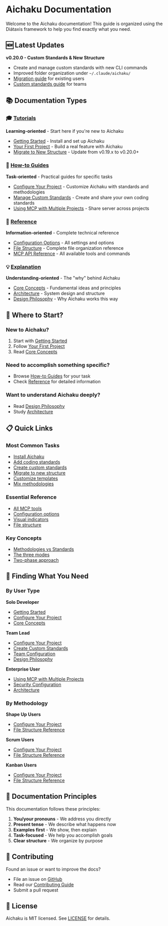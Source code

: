 # Aichaku Documentation

Welcome to the Aichaku documentation! This guide is organized using the Diátaxis framework to help you find exactly what you need.

## 🆕 Latest Updates

**v0.20.0 - Custom Standards & New Structure**
- Create and manage custom standards with new CLI commands
- Improved folder organization under `~/.claude/aichaku/`
- [Migration guide](tutorials/migrate-to-new-structure.md) for existing users
- [Custom standards guide](how-to/manage-custom-standards.md) for teams

## 📚 Documentation Types

### 🎓 [Tutorials](tutorials/)
**Learning-oriented** - Start here if you're new to Aichaku

- [Getting Started](tutorials/getting-started.md) - Install and set up Aichaku
- [Your First Project](tutorials/first-project.md) - Build a real feature with Aichaku
- [Migrate to New Structure](tutorials/migrate-to-new-structure.md) - Update from v0.19.x to v0.20.0+

### 🔧 [How-to Guides](how-to/)
**Task-oriented** - Practical guides for specific tasks

- [Configure Your Project](how-to/configure-project.md) - Customize Aichaku with standards and methodologies
- [Manage Custom Standards](how-to/manage-custom-standards.md) - Create and share your own coding standards
- [Using MCP with Multiple Projects](how-to/use-mcp-with-multiple-projects.md) - Share server across projects

### 📖 [Reference](reference/)
**Information-oriented** - Complete technical reference

- [Configuration Options](reference/configuration-options.md) - All settings and options
- [File Structure](reference/file-structure.md) - Complete file organization reference
- [MCP API Reference](reference/mcp-api.md) - All available tools and commands

### 💡 [Explanation](explanation/)
**Understanding-oriented** - The "why" behind Aichaku

- [Core Concepts](explanation/core-concepts.md) - Fundamental ideas and principles
- [Architecture](explanation/architecture.md) - System design and structure
- [Design Philosophy](explanation/design-philosophy.md) - Why Aichaku works this way

## 🚀 Where to Start?

### New to Aichaku?
1. Start with [Getting Started](tutorials/getting-started.md)
2. Follow [Your First Project](tutorials/first-project.md)
3. Read [Core Concepts](explanation/core-concepts.md)

### Need to accomplish something specific?
- Browse [How-to Guides](how-to/) for your task
- Check [Reference](reference/) for detailed information

### Want to understand Aichaku deeply?
- Read [Design Philosophy](explanation/design-philosophy.md)
- Study [Architecture](explanation/architecture.md)

## 📋 Quick Links

### Most Common Tasks
- [Install Aichaku](tutorials/getting-started.md#step-1-install-aichaku)
- [Add coding standards](how-to/configure-project.md#add-or-remove-coding-standards)
- [Create custom standards](how-to/manage-custom-standards.md)
- [Migrate to new structure](tutorials/migrate-to-new-structure.md)
- [Customize templates](how-to/configure-project.md#customize-methodology-templates)
- [Mix methodologies](explanation/core-concepts.md#methodology-inclusive)

### Essential Reference
- [All MCP tools](reference/mcp-api.md)
- [Configuration options](reference/configuration-options.md)
- [Visual indicators](reference/configuration-options.md#visual-indicators)
- [File structure](reference/file-structure.md)

### Key Concepts
- [Methodologies vs Standards](explanation/core-concepts.md#the-fundamental-design-principle)
- [The three modes](explanation/core-concepts.md#the-three-modes)
- [Two-phase approach](explanation/core-concepts.md#the-two-phase-approach)

## 🎯 Finding What You Need

### By User Type

**Solo Developer**
- [Getting Started](tutorials/getting-started.md)
- [Configure Your Project](how-to/configure-project.md)
- [Core Concepts](explanation/core-concepts.md)

**Team Lead**
- [Configure Your Project](how-to/configure-project.md)
- [Create Custom Standards](how-to/manage-custom-standards.md)
- [Team Configuration](how-to/configure-project.md#set-up-team-configurations)
- [Design Philosophy](explanation/design-philosophy.md)

**Enterprise User**
- [Using MCP with Multiple Projects](how-to/use-mcp-with-multiple-projects.md)
- [Security Configuration](how-to/configure-project.md#configure-security-standards)
- [Architecture](explanation/architecture.md)

### By Methodology

**Shape Up Users**
- [Configure Your Project](how-to/configure-project.md)
- [File Structure Reference](reference/file-structure.md)

**Scrum Users**
- [Configure Your Project](how-to/configure-project.md)
- [File Structure Reference](reference/file-structure.md)

**Kanban Users**
- [Configure Your Project](how-to/configure-project.md)
- [File Structure Reference](reference/file-structure.md)

## 📝 Documentation Principles

This documentation follows these principles:

1. **You/your pronouns** - We address you directly
2. **Present tense** - We describe what happens now
3. **Examples first** - We show, then explain
4. **Task-focused** - We help you accomplish goals
5. **Clear structure** - We organize by purpose

## 🤝 Contributing

Found an issue or want to improve the docs?
- File an issue on [GitHub](https://github.com/RickCogley/aichaku/issues)
- Read our [Contributing Guide](../CONTRIBUTING.md)
- Submit a pull request

## 📄 License

Aichaku is MIT licensed. See [LICENSE](../LICENSE) for details.